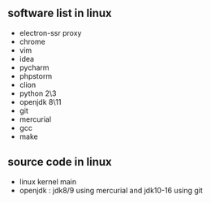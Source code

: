 ## software list in linux
- electron-ssr proxy
- chrome
- vim
- idea
- pycharm
- phpstorm
- clion
- python 2\3
- openjdk 8\11
- git
- mercurial
- gcc
- make

## source code in linux
- linux kernel main
- openjdk : jdk8/9 using mercurial and jdk10-16 using git
